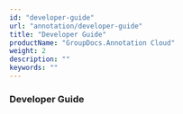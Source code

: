 ```yaml
---
id: "developer-guide"
url: "annotation/developer-guide"
title: "Developer Guide"
productName: "GroupDocs.Annotation Cloud"
weight: 2
description: ""
keywords: ""
---
```


### Developer Guide ###



